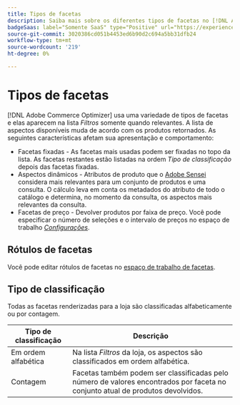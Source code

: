 ```yaml
---
title: Tipos de facetas
description: Saiba mais sobre os diferentes tipos de facetas no [!DNL Adobe Commerce Optimizer].
badgeSaas: label="Somente SaaS" type="Positive" url="https://experienceleague.adobe.com/pt-br/docs/commerce/user-guides/product-solutions" tooltip="Aplicável somente a projetos do Adobe Commerce as a Cloud Service e do Adobe Commerce Optimizer (infraestrutura SaaS gerenciada pela Adobe)."
source-git-commit: 3020386cd051b4453ed6b90d2c694a5bb31dfb24
workflow-type: tm+mt
source-wordcount: '219'
ht-degree: 0%

---
```


# Tipos de facetas

[!DNL Adobe Commerce Optimizer] usa uma variedade de tipos de facetas e elas aparecem na lista *Filtros* somente quando relevantes. A lista de aspectos disponíveis muda de acordo com os produtos retornados. As seguintes características afetam sua apresentação e comportamento:

- Facetas fixadas - As facetas mais usadas podem ser fixadas no topo da lista. As facetas restantes estão listadas na ordem *Tipo de classificação* depois das facetas fixadas.
- Aspectos dinâmicos - Atributos de produto que o [Adobe Sensei](https://www.adobe.com/sensei.html) considera mais relevantes para um conjunto de produtos e uma consulta. O cálculo leva em conta os metadados do atributo de todo o catálogo e determina, no momento da consulta, os aspectos mais relevantes da consulta.
- Facetas de preço - Devolver produtos por faixa de preço. Você pode especificar o número de seleções e o intervalo de preços no espaço de trabalho [*Configurações*](../../settings.md).

## Rótulos de facetas

Você pode editar rótulos de facetas no [espaço de trabalho de facetas](workspace.md).

## Tipo de classificação

Todas as facetas renderizadas para a loja são classificadas alfabeticamente ou por contagem.

| Tipo de classificação | Descrição |
|--- |--- |
| Em ordem alfabética | Na lista *Filtros* da loja, os aspectos são classificados em ordem alfabética. |
| Contagem | Facetas também podem ser classificadas pelo número de valores encontrados por faceta no conjunto atual de produtos devolvidos. |
